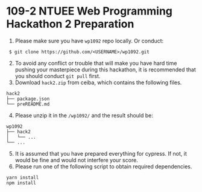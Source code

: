 # 109-2 NTUEE Web Programming Hackathon 2 Preparation

1. Please make sure you have `wp1092` repo locally. Or conduct:
```console
 $ git clone https://github.com/<USERNAME>/wp1092.git
```
2. To avoid any conflict or trouble that will make you have hard time pushing your masterpiece during this hackathon, it is recommended that you should conduct `git pull` first.
3. Download `hack2.zip` from ceiba, which contains the following files.
```
hack2
├── package.json 
└── preREADME.md
```
4. Please unzip it in the `/wp1092/` and the result should be:
```
wp1092
├── hack2
│   └── ...
└── ...
```
5. It is assumed that you have prepared everything for cypress. If not, it would be fine and would not interfere your score.
6. Please run one of the following script to obtain required dependencies.
```console
yarn install
npm install
```
